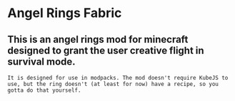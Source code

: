 # Angel Rings Fabric

##   This is an angel rings mod for minecraft designed to grant the user creative flight in survival mode.
    It is designed for use in modpacks. The mod doesn't require KubeJS to use, but the ring doesn't (at least for now) have a recipe, so you gotta do that yourself.
